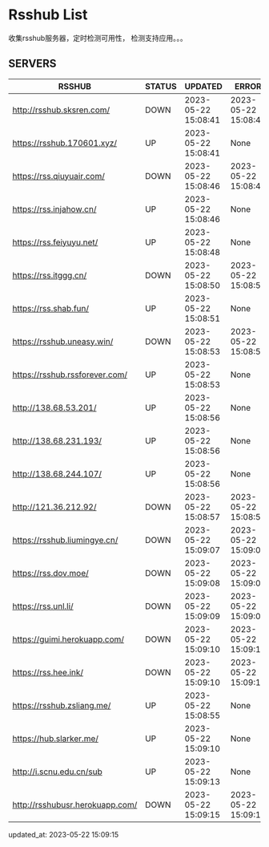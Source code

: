 # Rsshub List

收集rsshub服务器，定时检测可用性， 检测支持应用。。。


## SERVERS

|  RSSHUB   | STATUS  | UPDATED  | ERROR  | TWITTER |  
|  ----  | ----  | ----  | ----  | ---- |  
| http://rsshub.sksren.com/ | DOWN | 2023-05-22 15:08:41 | 2023-05-22 15:08:41 |  
| https://rsshub.170601.xyz/ | UP | 2023-05-22 15:08:41 | None |OK|  
| https://rss.qiuyuair.com/ | DOWN | 2023-05-22 15:08:46 | 2023-05-22 15:08:46 |  
| https://rss.injahow.cn/ | UP | 2023-05-22 15:08:46 | None ||  
| https://rss.feiyuyu.net/ | UP | 2023-05-22 15:08:48 | None |OK|  
| https://rss.itggg.cn/ | DOWN | 2023-05-22 15:08:50 | 2023-05-22 15:08:50 |  
| https://rss.shab.fun/ | UP | 2023-05-22 15:08:51 | None |OK|  
| https://rsshub.uneasy.win/ | DOWN | 2023-05-22 15:08:53 | 2023-05-22 15:08:53 |  
| https://rsshub.rssforever.com/ | UP | 2023-05-22 15:08:53 | None |OK|  
| http://138.68.53.201/ | UP | 2023-05-22 15:08:56 | None ||  
| http://138.68.231.193/ | UP | 2023-05-22 15:08:56 | None ||  
| http://138.68.244.107/ | UP | 2023-05-22 15:08:56 | None ||  
| http://121.36.212.92/ | DOWN | 2023-05-22 15:08:57 | 2023-05-22 15:08:57 |  
| https://rsshub.liumingye.cn/ | DOWN | 2023-05-22 15:09:07 | 2023-05-22 15:09:07 |  
| https://rss.dov.moe/ | DOWN | 2023-05-22 15:09:08 | 2023-05-22 15:09:08 |  
| https://rss.unl.li/ | DOWN | 2023-05-22 15:09:09 | 2023-05-22 15:09:09 |  
| https://guimi.herokuapp.com/ | DOWN | 2023-05-22 15:09:10 | 2023-05-22 15:09:10 |  
| https://rss.hee.ink/ | DOWN | 2023-05-22 15:09:10 | 2023-05-22 15:09:10 |  
| https://rsshub.zsliang.me/ | UP | 2023-05-22 15:08:55 | None |OK|  
| https://hub.slarker.me/ | UP | 2023-05-22 15:09:10 | None |OK|  
| http://i.scnu.edu.cn/sub | UP | 2023-05-22 15:09:13 | None ||  
| http://rsshubusr.herokuapp.com/ | DOWN | 2023-05-22 15:09:15 | 2023-05-22 15:09:15 |  
  

updated_at: 2023-05-22 15:09:15  
